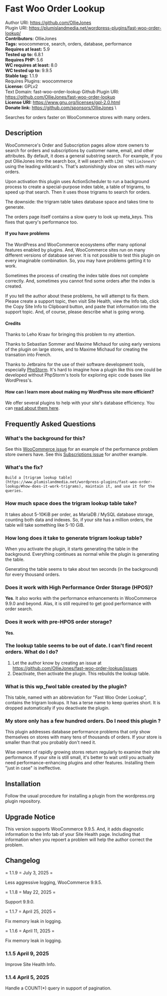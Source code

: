 # Fast Woo Order Lookup

Author URI: https://github.com/OllieJones \
Plugin URI: https://plumislandmedia.net/wordpress-plugins/fast-woo-order-lookup/ \
**Contributors:**  OllieJones \
**Tags:** woocommerce, search, orders, database, performance \
**Requires at least:** 5.9 \
**Tested up to:** 6.8.1 \
**Requires PHP:** 5.6 \
**WC requires at least:** 8.0 \
**WC tested up to:** 9.9.5 \
**Stable tag:** 1.1.9 \
Requires Plugins: woocommerce \
**License:** GPLv2 \
Text Domain: fast-woo-order-lookup
Github Plugin URI: https://github.com/OllieJones/fast-woo-order-lookup \
**License URI:** https://www.gnu.org/licenses/gpl-2.0.html \
**Donate link:** https://github.com/sponsors/OllieJones \

Searches for orders faster on WooCommerce stores with many orders.

## Description

WooCommerce's Order and Subscription pages allow store owners to search for orders and subscriptions by customer name, email, and other attributes. By default, it does a general substring search. For example, if you put OllieJones into the search box, it will search with `LIKE '%OllieJones%'` using the leading wildcard `%`. That's astonishingly slow on sites with many orders.

Upon activation this plugin uses ActionScheduler to run a background process to create a special-purpose index table, a table of trigrams, to speed up that search. Then it uses those trigrams to search for orders.

The downside: the trigram table takes database space and takes time to generate.

The orders page itself contains a slow query to look up meta_keys. This fixes that query's performance too.

<h4>If you have problems</h4>

The WordPress and WooCommerce ecosystems offer many optional features enabled by plugins. And, WooCommerce sites run on many different versions of database server. It is not possible to test this plugin on every imaginable combination. So, you may have problems getting it to work.

Sometimes the process of creating the index table does not complete correctly. And, sometimes you cannot find some orders after the index is created.

If you tell the author about these problems, he will attempt to fix them. Please create a support topic, then visit Site Health, view the Info tab, click the Copy Site Info to Clipboard button, and paste that information into the support topic. And, of course, please describe what is going wrong.

<h4>Credits</h4>
Thanks to Leho Kraav for bringing this problem to my attention.

Thanks to Sebastian Sommer and Maxime Michaud for using early versions of the plugin on large stores, and to Maxime Michaud for creating the transation into French.

Thanks to Jetbrains for the use of their software development tools, especially [PhpStorm](https://www.jetbrains.com/phpstorm/). It's hard to imagine how a plugin like this one could be developed without PhpStorm's tools for exploring epic code bases like WordPress's.

<h4>How can I learn more about making my WordPress site more efficient?</h4>

We offer several plugins to help with your site's database efficiency. You can [read about them here](https://www.plumislandmedia.net/wordpress/performance/optimizing-wordpress-database-servers/).

## Frequently Asked Questions

### What's the background for this?

See this [WooCommerce issue](https://github.com/woocommerce/woocommerce/issues/32826) for an example of the performance problem store owners have. See this [Subscriptions issue](https://github.com/Automattic/woocommerce-subscriptions-core/issues/183) for another example.

### What's the fix?

    Build a [trigram lookup table](https://www.plumislandmedia.net/wordpress-plugins/fast-woo-order-lookup/#how-does-it-work-trigrams), maintain it, and use it for the queries.

### How much space does the trigram lookup table take?

It takes about 5-10KiB per order, as MariaDB / MySQL database storage, counting both data and indexes. So, if your site has a million orders, the table will take something like 5-10 GiB.

### How long does it take to generate trigram lookup table?

When you activate the plugin, it starts generating the table in the background. Everything continues as normal while the plugin is generating the table.

Generating the table seems to take about ten seconds (in the background) for every thousand orders.

### Does it work with High Performance Order Storage (HPOS)?

**Yes**. It also works with the performance enhancements in WooCommerce 9.9.0 and beyond. Alas, it is still required to get good performance with order search.

### Does it work with pre-HPOS order storage?

**Yes**.

### The lookup table seems to be out of date. I can't find recent orders. What do I do?

1. Let the author know by creating an issue at https://github.com/OllieJones/fast-woo-order-lookup/issues
2. Deactivate, then activate the plugin. This rebuilds the lookup table.

### What is this wp_fwol table created by the plugin?

This table, named with an abbreviation for "Fast Woo Order Lookup", contains the trigram lookups. It has a terse name to keep queries short. It is dropped automatically if you deactivate the plugin.

### My store only has a few hundred orders. Do I need this plugin ?

This plugin addresses database performance problems that only show themselves on stores with many tens of thousands of orders. If your store is smaller than that you probably don't need it.

Wise owners of rapidly growing stores return regularly to examine their site performance. If your site is still small, it's better to wait until you actually need performance-enhancing plugins and other features. Installing them "just in case" is ineffective.

## Installation

Follow the usual procedure for installing a plugin from the wordpress.org plugin repository.

## Upgrade Notice

This version supports WooCommerce 9.9.5. And, it adds diagnostic information to the Info tab of your Site Health page. Including that information when you repoert a problem will help the author correct the problem.

## Changelog

= 1.1.9 = July 3, 2025 =

Less aggressive logging, WooCommerce 9.9.5.

= 1.1.8 = May 22, 2025 =

Support 9.9.0.

= 1.1.7 = April 25, 2025 =

Fix memory leak in logging.

= 1.1.6 = April 11, 2025 =

Fix memory leak in logging.

### 1.1.5 April 9, 2025

Improve Site Health Info.

### 1.1.4 April 5, 2025

Handle a COUNT(*) query in support of pagination.
